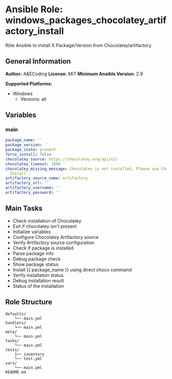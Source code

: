 # Ansible Role: windows_packages_chocolatey_artifactory_install

Rôle Ansible to install X Package/Version from Chocolatey/artifactory

## General Information

**Author:** A&ECoding
**License:** MIT
**Minimum Ansible Version:** 2.9

**Supported Platforms:**
- Windows
  - Versions: all

## Variables

### main

```yaml
package_name: ''
package_version: ''
package_state: present
force_install: false
chocolatey_source: https://chocolatey.org/api/v2/
chocolatey_timeout: 1800
chocolatey_missing_message: Chocolatey is not installed, Please use Chocolatey Role
  Install'.
artifactory_source_name: artifactory
artifactory_url: ''
artifactory_username: ''
artifactory_password: ''

```

## Main Tasks

- Check installation of Chocolatey
- Exit if chocolatey isn't present
- Initialize variables
- Configure Chocolatey Artifactory source
- Verify Artifactory source configuration
- Check if package is installed
- Parse package info
- Debug package check
- Show package status
- Install {{ package_name }} using direct choco command
- Verify installation status
- Debug installation result
- Status of the installation

## Role Structure

```
defaults/
    └── main.yml
handlers/
    └── main.yml
meta/
    └── main.yml
tasks/
    └── main.yml
tests/
    ├── inventory
    └── test.yml
vars/
    └── main.yml
README.md
```